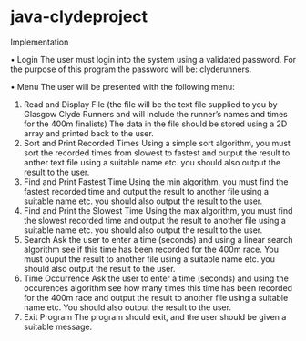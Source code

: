 # java-clydeproject



Implementation


•	Login 
The user must login into the system using a validated password. For the purpose of this program the password will be: clyderunners.

•	Menu
The user will be presented with the following menu:
1.	Read and Display File (the file will be the text file supplied to you by Glasgow Clyde Runners and will include the runner’s names and times for the 400m finalists) The data in the file should be stored using a 2D array and printed back to the user. 
2.	Sort and Print Recorded Times
Using a simple sort algorithm, you must sort the recorded times from slowest to fastest and output the result to anther text file using a suitable name etc. you should also output the result to the user.
3.	Find and Print Fastest Time
Using the min algorithm, you must find the fastest recorded time and output the result to another file using a suitable name etc. you should also output the result to the user.
4.	Find and Print the Slowest Time
Using the max algorithm, you must find the slowest recorded time and output the result to another file using a suitable name etc. you should also output the result to the user.
5.	Search 
Ask the user to enter a time (seconds) and using a linear search algorithm see if this time has been recorded for the 400m race. You must ouput the result to another file using a suitable name etc. you should also output the result to the user.
6.	Time Occurrence
Ask the user to enter a time (seconds) and using the occurences algorithm see how many times this time has been recorded for the 400m race and output the result to another file using a suitable name etc. You should also output the result to the user.
7.	Exit Program
The program should exit, and the user should be given a suitable message.

